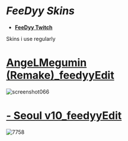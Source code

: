 # *FeeDyy Skins*

* [**FeeDyy Twitch**](https://www.twitch.tv/feedyy_osu)

 Skins i use regularly 
 # [AngeLMegumin (Remake)_feedyyEdit](https://mega.nz/file/2FAThRCS#2g_Pit9B2JMQUJgXgZRs7SP4pAXN0KnCOyNw-hT5SJ4)
 ![screenshot066](https://user-images.githubusercontent.com/122746109/212712613-9d03352b-b8b2-45f1-a9c8-abe1bf012a49.jpg)
 # [- Seoul v10_feedyyEdit](https://mega.nz/file/GVwwRAJZ#BLbmQxfWxecVO0UU0Kf0-kixvbC2_MtTNy_eFuq52Oc)
 ![7758](https://user-images.githubusercontent.com/122746109/212560006-ce017c0e-4283-4ccb-8518-308bfcc77b98.jpg)

